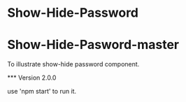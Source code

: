 
# Show-Hide-Password

# Show-Hide-Pasword-master

 To illustrate show-hide password component.


*** Version 2.0.0

use 'npm start' to run it.

